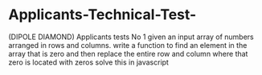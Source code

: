 # Applicants-Technical-Test-
(DIPOLE DIAMOND) Applicants tests No 1
given an input array of numbers arranged in rows and columns. write a function to find an element in the array that is zero and then replace the entire row and column where that zero is located with zeros solve this in javascript

